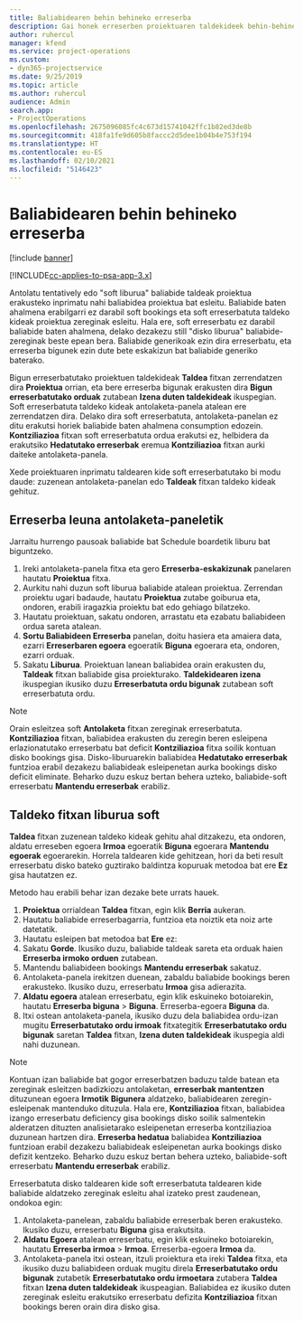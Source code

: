 ```yaml
---
title: Baliabidearen behin behineko erreserba
description: Gai honek erreserben proiektuaren taldekideek behin-behinean nola antolatu edo programatzeko informazioa eskaintzen du.
author: ruhercul
manager: kfend
ms.service: project-operations
ms.custom:
- dyn365-projectservice
ms.date: 9/25/2019
ms.topic: article
ms.author: ruhercul
audience: Admin
search.app:
- ProjectOperations
ms.openlocfilehash: 2675096085fc4c673d15741042ffc1b82ed3de8b
ms.sourcegitcommit: 418fa1fe9d605b8faccc2d5dee1b04b4e753f194
ms.translationtype: HT
ms.contentlocale: eu-ES
ms.lasthandoff: 02/10/2021
ms.locfileid: "5146423"
---
```

# <a name="soft-book-a-resource"></a>Baliabidearen behin behineko erreserba

[!include [banner](../includes/psa-now-project-operations.md)]

[!INCLUDE[cc-applies-to-psa-app-3.x](../includes/cc-applies-to-psa-app-3x.md)]

Antolatu tentatively edo "soft liburua" baliabide taldeak proiektua erakusteko inprimatu nahi baliabidea proiektua bat esleitu. Baliabide baten ahalmena erabilgarri ez darabil soft bookings eta soft erreserbatuta taldeko kideak proiektua zereginak esleitu. Hala ere, soft erreserbatu ez darabil baliabide baten ahalmena, delako dezakezu still "disko liburua" baliabide-zereginak beste epean bera. Baliabide generikoak ezin dira erreserbatu, eta erreserba bigunek ezin dute bete eskakizun bat baliabide generiko baterako.

Bigun erreserbatutako proiektuen taldekideak **Taldea** fitxan zerrendatzen dira **Proiektua** orrian, eta bere erreserba bigunak erakusten dira **Bigun erreserbatutako orduak** zutabean **Izena duten taldekideak** ikuspegian. Soft erreserbatuta taldeko kideak antolaketa-panela atalean ere zerrendatzen dira. Delako dira soft erreserbatuta, antolaketa-panelan ez ditu erakutsi horiek baliabide baten ahalmena consumption edozein. **Kontziliazioa** fitxan soft erreserbatuta ordua erakutsi ez, helbidera da erakutsiko **Hedatutako erreserbak** eremua **Kontziliazioa** fitxan aurki daiteke antolaketa-panela. 

Xede proiektuaren inprimatu taldearen kide soft erreserbatutako bi modu daude: zuzenean antolaketa-panelan edo **Taldeak** fitxan taldeko kideak gehituz. 

## <a name="soft-book-from-the-schedule-board"></a>Erreserba leuna antolaketa-paneletik
Jarraitu hurrengo pausoak baliabide bat Schedule boardetik liburu bat biguntzeko. 

1. Ireki antolaketa-panela fitxa eta gero **Erreserba-eskakizunak** panelaren hautatu **Proiektua** fitxa.
2. Aurkitu nahi duzun soft liburua baliabide atalean proiektua. Zerrendan proiektu ugari badaude, hautatu **Proiektua** zutabe goiburua eta, ondoren, erabili iragazkia proiektu bat edo gehiago bilatzeko.
3. Hautatu proiektuan, sakatu ondoren, arrastatu eta ezabatu baliabideen ordua sareta atalean.
5. **Sortu Baliabideen Erreserba** panelan, doitu hasiera eta amaiera data, ezarri **Erreserbaren egoera** egoeratik **Biguna** egoerara eta, ondoren, ezarri orduak. 
6. Sakatu **Liburua**. Proiektuan lanean baliabidea orain erakusten du, **Taldeak** fitxan baliabide gisa proiekturako. **Taldekidearen izena** ikuspegian ikusiko duzu **Erreserbatuta ordu bigunak** zutabean soft erreserbatuta ordu.

> [!NOTE]
> Orain esleitzea soft **Antolaketa** fitxan zereginak erreserbatuta. **Kontziliazioa** fitxan, baliabidea erakusten du zeregin beren esleipena erlazionatutako erreserbatu bat deficit **Kontziliazioa** fitxa soilik kontuan disko bookings gisa. Disko-liburuarekin baliabidea **Hedatutako erreserbak** funtzioa erabil dezakezu baliabideak esleipenetan aurka bookings disko deficit eliminate. Beharko duzu eskuz bertan behera uzteko, baliabide-soft erreserbatu **Mantendu erreserbak** erabiliz.

## <a name="soft-book-on-the-team-tab"></a>Taldeko fitxan liburua soft

**Taldea** fitxan zuzenean taldeko kideak gehitu ahal ditzakezu, eta ondoren, aldatu erreseben egoera **Irmoa** egoeratik **Biguna** egoerara **Mantendu egoerak** egoerarekin. Horrela taldearen kide gehitzean, hori da beti result erreserbatu disko bateko guztirako baldintza kopuruak metodoa bat ere **Ez** gisa hautatzen ez.

Metodo hau erabili behar izan dezake bete urrats hauek.

1. **Proiektua** orrialdean **Taldea** fitxan, egin klik **Berria** aukeran.
2. Hautatu baliabide erreserbagarria, funtzioa eta noiztik eta noiz arte datetatik.
3. Hautatu esleipen bat metodoa bat **Ere** ez:
4. Sakatu **Gorde**. Ikusiko duzu, baliabide taldeak sareta eta orduak haien **Erreserba irmoko orduen** zutabean.
5. Mantendu baliabideen bookings **Mantendu erreserbak** sakatuz.
6. Antolaketa-panela irekitzen duenean, zabaldu baliabide bookings beren erakusteko. Ikusiko duzu, erreserbatu **Irmoa** gisa adierazita.
7. **Aldatu egoera** atalean erreserbatu, egin klik eskuineko botoiarekin, hautatu **Erreserba biguna** \> **Biguna**. Erreserba-egoera **Biguna** da.
8. Itxi ostean antolaketa-panela, ikusiko duzu dela baliabidea ordu-izan mugitu **Erreserbatutako ordu irmoak** fitxategitik **Erreserbatutako ordu bigunak** saretan **Taldea** fitxan, **Izena duten taldekideak** ikuspegia aldi nahi duzunean.

> [!NOTE]
> Kontuan izan baliabide bat gogor erreserbatzen baduzu talde batean eta zereginak esleitzen badizkiozu antolaketan, **erreserbak mantentzen** dituzunean egoera **Irmotik** **Bigunera** aldatzeko, baliabidearen zeregin-esleipenak mantenduko dituzula. Hala ere, **Kontziliazioa** fitxan, baliabidea izango erreserbatu deficiency gisa bookings disko soilik salmentekin alderatzen dituzten analisietarako esleipenetan erreserba kontziliazioa duzunean hartzen dira. **Erreserba hedatua** baliabidea **Kontziliazioa** funtzioan erabil dezakezu baliabideak esleipenetan aurka bookings disko defizit kentzeko. Beharko duzu eskuz bertan behera uzteko, baliabide-soft erreserbatu **Mantendu erreserbak** erabiliz.

Erreserbatuta disko taldearen kide soft erreserbatuta taldearen kide baliabide aldatzeko zereginak esleitu ahal izateko prest zaudenean, ondokoa egin:

1. Antolaketa-panelean, zabaldu baliabide erreserbak beren erakusteko. Ikusiko duzu, erreserbatu **Biguna** gisa erakutsita.
2. **Aldatu Egoera** atalean erreserbatu, egin klik eskuineko botoiarekin, hautatu **Erreserba irmoa** \> **Irmoa**. Erreserba-egoera **Irmoa** da.
3. Antolaketa-panela itxi ostean, itzuli proiektura eta ireki **Taldea** fitxa, eta ikusiko duzu baliabideen orduak mugitu direla **Erreserbatutako ordu bigunak** zutabetik **Erreserbatutako ordu irmoetara** zutabera **Taldea** fitxan **Izena duten taldekideak** ikuspeagian. Baliabidea ez ikusiko duten zereginak esleitu erakutsiko erreserbatu defizita **Kontziliazioa** fitxan bookings beren orain dira disko gisa.

